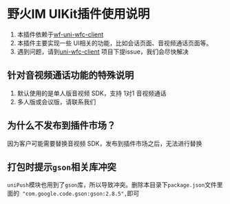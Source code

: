 # 野火IM UIKit插件使用说明

1. 本插件依赖于[wf-uni-wfc-client](https://ext.dcloud.net.cn/plugin?id=7895)
2. 本插件主要实现一些 UI相关的功能，比如会话页面、音视频通话页面等。
3. 遇到问题，请到[uni-wfc-client](https://gitee.com/wfchat/uni-wfc-client) 项目下提issue，我们会尽快解决

## 针对音视频通话功能的特殊说明

1. 默认使用的是单人版音视频 SDK，支持 1对1 音视频通话
2. 多人版或会议版，请联系我们

## 为什么不发布到插件市场？

因为客户可能需要替换音视频 SDK，发布到插件市场之后，无法进行替换

## 打包时提示```gson```相关库冲突

```uniPush```模块也用到了```gson```库，所以导致冲突。删除本目录下```package.json```文件里面的``` "com.google.code.gson:gson:2.8.5",```即可